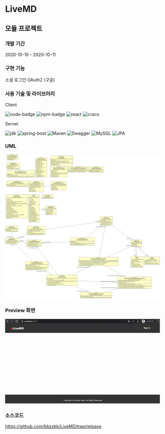 # LiveMD

## 모듈 프로젝트 

### 개발 기간
2020-10-10 - 2020-10-11

### 구현 기능
소셜 로그인 OAuth2 (구글)

### 사용 기술 및 라이브러리
Client 

![node-badge](https://img.shields.io/badge/Node-14.12.0-yellowgreen) ![npm-badge](https://img.shields.io/badge/NPM-6.14.8-brightgreen) ![react](https://img.shields.io/badge/React-library-orange) ![craco](https://img.shields.io/badge/Craco-ConfigurationOverride-yellow)

Server

![jdk](https://img.shields.io/badge/JDK-1.8.x-yellowgreen) ![spring-boot](https://img.shields.io/badge/SpringBoot-plugin-lightgray) ![Maven](https://img.shields.io/badge/Maven-build-blue) ![Swagger](https://img.shields.io/badge/Swagger-API-yellow) ![MySQL](https://img.shields.io/badge/MySQL-Database-green) ![JPA](https://img.shields.io/badge/JPA-ORM-red)


### UML
![JPA](./images/spring-social-uml-ver1.0.png)

### Preview 화면
![social-login](./images/social-login.gif)

### 소스코드
https://github.com/bbzzkk/LiveMD/tree/release

